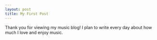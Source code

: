 ```yaml
---
layout: post
title: My First Post
---
```


Thank you for viewing my music blog! I plan to write 
every day about how much I love and enjoy music.